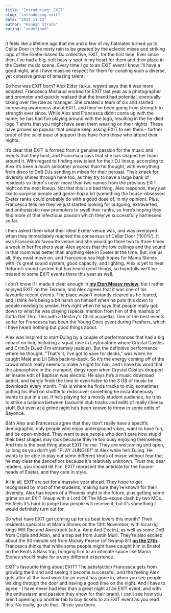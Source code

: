 ```yaml
---
title: "Introducing: EXIT"
slug: "introducing-exit"
date: "2014-11-12"
author: "Hannah Strode"
rating: "undefined"
---
```


It feels like a lifetime ago that me and a few of my flatmates turned up to Cellar Door in the misty rain to be greeted by the eclectic mixes and striking logo of the Exeter-based DJ collective, EXIT, for the first time. Ever since then, I’ve had a big, soft bass-y spot in my heart for them and their place in the Exeter music scene. Every time I go to an EXIT event I know I’ll have a good night, and I have massive respect for them for curating such a diverse, yet cohesive group of amazing talent.

So how was EXIT born? Alex Elder (a.k.a. wgwn) says that it was more adopted. Francesca Michaud worked for EXIT last year as a photographer and promoter and quickly realised that the brand had potential, eventually taking over the role as manager. She created a team of six and started increasing awareness about EXIT, and they’ve been going from strength to strength ever since. While Alex and Francesca didn’t come up with the name, he has had fun playing around with the logo, resulting in the tie-died logo T shirts that you might have seen them wearing on their nights. These have proved so popular that people keep asking EXIT to sell them - further proof of the solid base of support they have from those who attend their nights.

It’s clear that EXIT is formed from a genuine passion for the music and events that they host, and Francesca says that she has shaped her team around it. With regard to finding new talent for their DJ lineup, according to Alex it’s been a much smoother process than he thought, with everything from disco to DnB DJs sending in mixes for their perusal. Their knack for diversity shines through here too, as they try to have a large bank of residents so there's never more than two names from the previous EXIT night on the next lineup. Not that this is a bad thing, Alex responds, they just like to surprise people and genre-hop a bit (something the house-obsessed Exeter ranks could probably do with a good dose of, in my opinion). Plus, Francesca tells me they’ve just started looking for outgoing, extraverted, and enthusiastic new promoters to swell their ranks, so here’s hoping they find more of that infectious passion which they’ve successfully harnessed so far.

I then asked them what their ideal Exeter venue was, and was overjoyed when they immediately reached the consensus of Cellar Door (‘100%’). It was Francesca’s favourite venue and she would go there two to three times a week in her Freshers year. Alex agrees that the low ceilings and the sound in that room was better than anything else in Exeter at the time. But, like us all, they must move on, and Francesca has high hopes for Mama Stones with it’s great sound system, good capacity, and lighting. Alex is yet to hear Reform’s sound system but has heard great things, so hopefully we’ll be treated to some EXIT events there this year as well.

I don’t know if I made it clear enough in **[my Eton Messy review](http://pearshapedexeter.com/eton-messy-return-to-exeter-phoenix/)**, but I rather enjoyed EXIT on the Terrace, and Alex agrees that it was one of his favourite recent events. The place wasn't instantly cleared as he feared, and I think he’s being a bit harsh on himself when he puts this down to people needing to smoke. He’s right when he says that people really got down to what he was playing (special mention from him of the mashup of Gotta Get Thru This with a Destiny's Child acapella). One of the best events so far for Francesca has been the Young Ones event during Freshers, which I have heard nothing but good things about.

Alex was inspired to start DJing by a couple of performances that had a big impact on him, including a squat rave in Leytonstone where Crystal Castles and Crim3s DJed (I’m extremely jealous). But the definitive performance where he thought, "That's it, I've got to save for decks," was when he caught Melé and Lil Silva back-to-back. So it’s the energy coming off of the crowd which really seems to make a night for him, and I have his word that the atmosphere in the cramped, dingy room when Crystal Castles dropped an insane edit of Baptism was electric. He says he’s a music download addict, and barely finds the time to even listen to the 3 GB of music he downloads every month. This is where he finds tracks to mix, sometimes putting his iPod on shuffle to rediscover something he instantaneously wants to put in a set. If he’s playing for a mostly student audience, he tries to strike a balance between favourite club tracks and edits of really cheesy stuff. But even at a grime night he’s been known to throw in some edits of Beyoncé.

Both Alex and Francesca agree that they don’t really have a specific demographic, only people who enjoy underground vibes, want to have fun, and be open-minded. They want to see people who don't care how stupid their best shapes may look because they're too busy enjoying themselves. And this is the best thing about EXIT for me. They are welcoming and open, so long as you don’t yell "PLAY JUNGLE!" at Alex while he’s DJing. He wants to be able to play out some different kinds of music without fear that he may clear the dancefloor because it's relatively unknown. Trust me, dear readers, you should let him. EXIT represent the antidote for the house-heads of Exeter, and they cure in style.

All in all, EXIT are set for a massive year ahead. They hope to get recognised by most of the students, making sure they’re known for their diversity. Alex has hopes of a Phoenix night in the future, plus getting some grime on an EXIT lineup with a Lord Of The Mics-esque clash by two MCs. He feels it’s hard to judge how people will receive it, but it’s something _I_ would definitely turn out for.

So what have EXIT got coming up for us beat lovers this month? Their residents special is at Mama Stones on the 13th November, with local rig kings Will Rae and Awestruck (a.k.a. Amp And Decks), as well as some DnB from Cripla and Albin, and a trap set from Justin Mulli. They’re also excited about the 90-minute set from Mickey Pearce (of Swamp 81) **[on the 27th](http://pearshapedexeter.com/exit-presents-mickey-pearce/)**. Francesca thinks that while some people might have caught him in Bristol on the Beats & Bass trip, bringing him to an intimate space like Mama Stones should make for a very different experience.

EXIT's favourite thing about EXIT? The satisfaction Francesca gets from growing the brand and seeing it become successful, and the feeling Alex gets after all the hard work for an event has gone in, when you see people walking through the door and having a good time on the night. And I have to agree - I have never had less than a great night at an EXIT event, and with the enthusiasm and passion they show for their brand, I can’t see how you aren’t opening up another tab to buy tickets to an EXIT event as you read this. No really, go do that. I’ll see you there.
